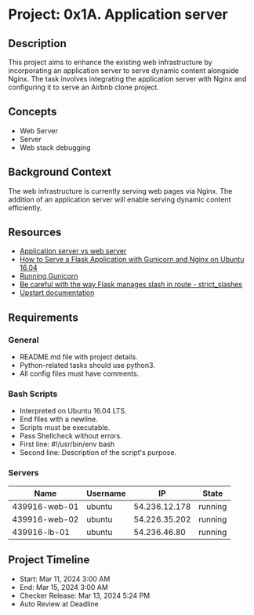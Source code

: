# Project: 0x1A. Application server

## Description
This project aims to enhance the existing web infrastructure by incorporating an application server to serve dynamic content alongside Nginx. The task involves integrating the application server with Nginx and configuring it to serve an Airbnb clone project.

## Concepts
- Web Server
- Server
- Web stack debugging

## Background Context
The web infrastructure is currently serving web pages via Nginx. The addition of an application server will enable serving dynamic content efficiently.

## Resources
- [Application server vs web server](https://intranet.alxswe.com/rltoken/B9fOBzIxX_t1289WAuRzJw)
- [How to Serve a Flask Application with Gunicorn and Nginx on Ubuntu 16.04](https://intranet.alxswe.com/rltoken/kpG6RwmwRJHzRmGUM_ERcA)
- [Running Gunicorn](https://intranet.alxswe.com/rltoken/2LF1j7xKJGYaUtD1HKgUeQ)
- [Be careful with the way Flask manages slash in route - strict_slashes](https://intranet.alxswe.com/rltoken/zTCSTQxrH2za4hxbkt8K3g)
- [Upstart documentation](https://intranet.alxswe.com/rltoken/cldrneY3Qr7LlDysygzRHw)

## Requirements
### General
- README.md file with project details.
- Python-related tasks should use python3.
- All config files must have comments.

### Bash Scripts
- Interpreted on Ubuntu 16.04 LTS.
- End files with a newline.
- Scripts must be executable.
- Pass Shellcheck without errors.
- First line: #!/usr/bin/env bash
- Second line: Description of the script's purpose.

### Servers
| Name           | Username | IP            | State   |
|----------------|----------|---------------|---------|
| 439916-web-01  | ubuntu   | 54.236.12.178 | running |
| 439916-web-02  | ubuntu   | 54.226.35.202 | running |
| 439916-lb-01   | ubuntu   | 54.236.46.80  | running |

## Project Timeline
- Start: Mar 11, 2024 3:00 AM
- End: Mar 15, 2024 3:00 AM
- Checker Release: Mar 13, 2024 5:24 PM
- Auto Review at Deadline
